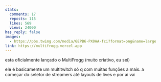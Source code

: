 ```yaml
---
stats:
  comments: 17
  reposts: 115
  likes: 569
  views: 24000
has_reply: false
images:
  - https://pbs.twimg.com/media/GEPB6-PX0AA-fci?format=png&name=large
link: https://multifrogg.vercel.app
---
```

esta oficialmente lançado o MultiFrogg (muito criativo, eu sei)

ele é basicamente um multitwitch só q com muitas funções a mais. a começar do seletor de streamers até layouts de lives e por ai vai